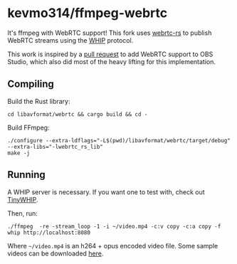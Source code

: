 # kevmo314/ffmpeg-webrtc

It's ffmpeg with WebRTC support! This fork uses [webrtc-rs](https://github.com/webrtc-rs/webrtc) to publish WebRTC streams using the [WHIP](https://datatracker.ietf.org/doc/draft-ietf-wish-whip/) protocol.

This work is inspired by a [pull request](https://github.com/obsproject/obs-studio/pull/7926) to add WebRTC support to OBS Studio, which also did most of the heavy lifting for this implementation.

## Compiling

Build the Rust library:

```
cd libavformat/webrtc && cargo build && cd -
```

Build FFmpeg:

```
./configure --extra-ldflags="-L$(pwd)/libavformat/webrtc/target/debug" --extra-libs="-lwebrtc_rs_lib"
make -j
```

## Running

A WHIP server is necessary. If you want one to test with, check out [TinyWHIP](https://github.com/kevmo314/tinywhip).

Then, run:

```
./ffmpeg  -re -stream_loop -1 -i ~/video.mp4 -c:v copy -c:a copy -f whip http://localhost:8080
```

Where `~/video.mp4` is an h264 + opus encoded video file. Some sample videos can be downloaded [here](https://test-videos.co.uk/bigbuckbunny/mp4-h264).